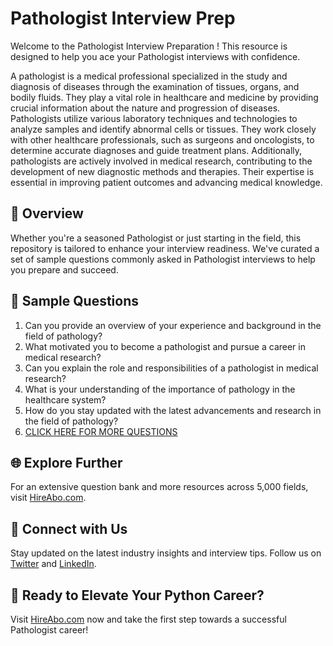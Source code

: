 # Pathologist Interview Prep

Welcome to the Pathologist Interview Preparation ! This resource is designed to help you ace your Pathologist interviews with confidence.

A pathologist is a medical professional specialized in the study and diagnosis of diseases through the examination of tissues, organs, and bodily fluids. They play a vital role in healthcare and medicine by providing crucial information about the nature and progression of diseases. Pathologists utilize various laboratory techniques and technologies to analyze samples and identify abnormal cells or tissues. They work closely with other healthcare professionals, such as surgeons and oncologists, to determine accurate diagnoses and guide treatment plans. Additionally, pathologists are actively involved in medical research, contributing to the development of new diagnostic methods and therapies. Their expertise is essential in improving patient outcomes and advancing medical knowledge.

## 🚀 Overview

Whether you're a seasoned Pathologist or just starting in the field, this repository is tailored to enhance your interview readiness. We've curated a set of sample questions commonly asked in Pathologist interviews to help you prepare and succeed.

## 📝 Sample Questions

1. Can you provide an overview of your experience and background in the field of pathology?
2. What motivated you to become a pathologist and pursue a career in medical research?
3. Can you explain the role and responsibilities of a pathologist in medical research?
4. What is your understanding of the importance of pathology in the healthcare system?
5. How do you stay updated with the latest advancements and research in the field of pathology?
6. [CLICK HERE FOR MORE QUESTIONS](https://hireabo.com/job/2_3_35/Pathologist)

## 🌐 Explore Further

For an extensive question bank and more resources across 5,000 fields, visit [HireAbo.com](https://www.hireabo.com).

## 📱 Connect with Us

Stay updated on the latest industry insights and interview tips. Follow us on [Twitter](https://twitter.com/hireabo) and [LinkedIn](https://www.linkedin.com/in/hire-abo-3609972a8/).

## 🚀 Ready to Elevate Your Python Career?

Visit [HireAbo.com](https://www.hireabo.com) now and take the first step towards a successful Pathologist career!
